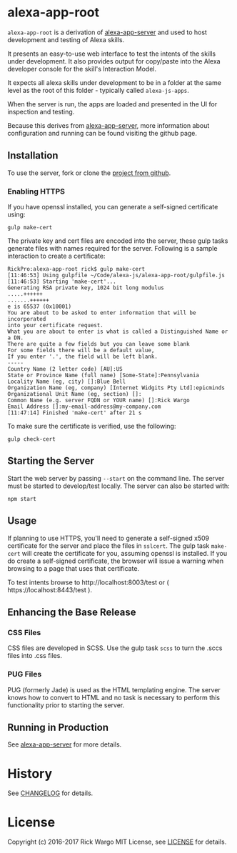 # alexa-app-root
`alexa-app-root` is a derivation of [alexa-app-server](https://github.com/alexa-js/alexa-app-server) and used to host development and testing of Alexa skills.

It presents an easy-to-use web interface to test the intents of the skills under development. It also provides output for copy/paste into the Alexa developer console for the skill's Interaction Model.

It expects all alexa skills under development to be in a folder at the same level as the root of this folder - typically called `alexa-js-apps`.

When the server is run, the apps are loaded and presented in the UI for inspection and testing.

Because this derives from [alexa-app-server](https://github.com/alexa-js/alexa-app-server), more information about configuration and running can be found visiting the github page.

## Installation
To use the server, fork or clone the [project from github](https://github.com/rickwargo/alexa-app-root). 

### Enabling HTTPS
If you have openssl installed, you can generate a self-signed certificate using:
```
gulp make-cert
```
The private key and cert files are encoded into the server, these gulp tasks generate files with names required for the server.
Following is a sample interaction to create a certificate:
```
RickPro:alexa-app-root rick$ gulp make-cert
[11:46:53] Using gulpfile ~/Code/alexa-js/alexa-app-root/gulpfile.js
[11:46:53] Starting 'make-cert'...
Generating RSA private key, 1024 bit long modulus
.....++++++
.......++++++
e is 65537 (0x10001)
You are about to be asked to enter information that will be incorporated
into your certificate request.
What you are about to enter is what is called a Distinguished Name or a DN.
There are quite a few fields but you can leave some blank
For some fields there will be a default value,
If you enter '.', the field will be left blank.
-----
Country Name (2 letter code) [AU]:US
State or Province Name (full name) [Some-State]:Pennsylvania
Locality Name (eg, city) []:Blue Bell
Organization Name (eg, company) [Internet Widgits Pty Ltd]:epicminds
Organizational Unit Name (eg, section) []:
Common Name (e.g. server FQDN or YOUR name) []:Rick Wargo
Email Address []:my-email-address@my-company.com
[11:47:14] Finished 'make-cert' after 21 s
```

To make sure the certificate is verified, use the following:
```
gulp check-cert
```

## Starting the Server
Start the web server by passing `--start` on the command line. The server must be started to develop/test locally. The server can also be started with:
```
npm start
```

## Usage
If planning to use HTTPS, you'll need to generate a self-signed x509 certificate for the server and place the files in `sslcert`. The gulp task `make-cert` will create the certificate for you, assuming openssl is installed. If you do create a self-signed certificate, the browser will issue a warning when browsing to a page that uses that certificate.

To test intents browse to http://localhost:8003/test or ( https://localhost:8443/test ).

## Enhancing the Base Release
### CSS Files
CSS files are developed in SCSS. Use the gulp task `scss` to turn the .sccs files into .css files.
### PUG Files
PUG (formerly Jade) is used as the HTML templating engine. The server knows how to convert to HTML and no task is necessary to perform this functionality prior to starting the server.

## Running in Production
See [alexa-app-server](https://github.com/alexa-js/alexa-app-server#user-content-running-in-production) for more details.

# History
See [CHANGELOG](CHANGELOG.md) for details.

# License
Copyright (c) 2016-2017 Rick Wargo
MIT License, see [LICENSE](LICENSE.md) for details.